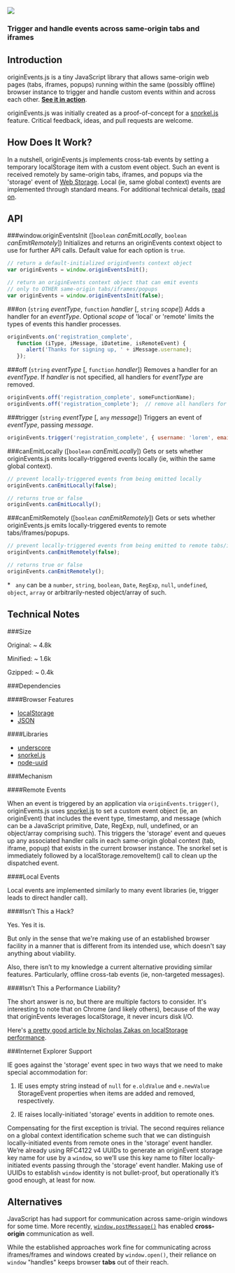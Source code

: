 ![](https://raw.github.com/hansifer/originEvents.js/gh-pages/images/logo_red.png)

### Trigger and handle events across same-origin tabs and iframes

Introduction
---

originEvents.js is a tiny JavaScript library that allows same-origin web pages (tabs, iframes, popups) running within the same (possibly offline) browser instance to trigger and handle custom events within and across each other. [**See it in action**](http://hansifer.github.io/originEvents.js/).

originEvents.js was initially created as a proof-of-concept for a [snorkel.js](http://hansifer.github.io/snorkel.js/) feature. Critical feedback, ideas, and pull requests are welcome.

How Does It Work?
---

In a nutshell, originEvents.js implements cross-tab events by setting a temporary localStorage item with a custom event object. Such an event is received remotely by same-origin tabs, iframes, and popups via the 'storage' event of [Web Storage](http://www.w3.org/TR/webstorage/). Local (ie, same global context) events are implemented through standard means. For additional technical details, [read on](#technical-notes).

API
---

###window.originEventsInit ([```boolean``` *canEmitLocally*, ```boolean``` *canEmitRemotely*])
Initializes and returns an originEvents context object to use for further API calls. Default value for each option is ```true```.
```js
// return a default-initialized originEvents context object
var originEvents = window.originEventsInit();   

// return an originEvents context object that can emit events 
// only to OTHER same-origin tabs/iframes/popups
var originEvents = window.originEventsInit(false);  
```
###on (```string``` *eventType*, ```function``` *handler* [, ```string``` *scope*])
Adds a handler for an *eventType*. Optional *scope* of 'local' or 'remote' limits the types of events this handler processes.
```js
originEvents.on('registration_complete',
   function (iType, iMessage, iDatetime, isRemoteEvent) { 
      alert('Thanks for signing up, ' + iMessage.username); 
   });
```
###off (```string``` *eventType* [, ```function``` *handler*])
Removes a handler for an *eventType*. If *handler* is not specified, all handlers for *eventType* are removed.
```js
originEvents.off('registration_complete', someFunctionName);
originEvents.off('registration_complete');  // remove all handlers for eventType
```
###trigger (```string``` *eventType* [, ```any``` *message*])
Triggers an event of *eventType*, passing *message*.
```js
originEvents.trigger('registration_complete', { username: 'lorem', email: 'lorem@ipsum.com' });
```
###canEmitLocally ([```boolean``` *canEmitLocally*])
Gets or sets whether originEvents.js emits locally-triggered events locally (ie, within the same global context).
```js
// prevent locally-triggered events from being emitted locally
originEvents.canEmitLocally(false);  

// returns true or false
originEvents.canEmitLocally();       
```
###canEmitRemotely ([```boolean``` *canEmitRemotely*])
Gets or sets whether originEvents.js emits locally-triggered events to remote tabs/iframes/popups.
```js
// prevent locally-triggered events from being emitted to remote tabs/iframes/popups
originEvents.canEmitRemotely(false);  

// returns true or false
originEvents.canEmitRemotely();       
```
<nowiki>*</nowiki>&nbsp;&nbsp;  ```any``` can be a ```number```, ```string```, ```boolean```, ```Date```, ```RegExp```, ```null```, ```undefined```, ```object```, ```array``` or arbitrarily-nested object/array of such.

Technical Notes
---

###Size

Original:  ~ 4.8k

Minified:  ~ 1.6k

Gzipped:   ~ 0.4k

###Dependencies

####Browser Features
-	[localStorage](http://caniuse.com/#search=localStorage)
-	[JSON](http://caniuse.com/#search=JSON)

####Libraries
-	[underscore](https://github.com/jashkenas/underscore)
-	[snorkel.js](https://github.com/hansifer/snorkel.js)
-	[node-uuid](https://github.com/broofa/node-uuid)

###Mechanism

####Remote Events

When an event is triggered by an application via ```originEvents.trigger()```, originEvents.js uses [snorkel.js](http://hansifer.github.io/snorkel.js/) to set a custom event object (ie, an originEvent) that includes the event type, timestamp, and message (which can be a JavaScript primitive, Date, RegExp, null, undefined, or an object/array comprising such). This triggers the 'storage' event and queues up any associated handler calls in each same-origin global context (tab, iframe, popup) that exists in the current browser instance. The snorkel set is immediately followed by a localStorage.removeItem() call to clean up the dispatched event.

####Local Events

Local events are implemented similarly to many event libraries (ie, trigger leads to direct handler call).

####Isn’t This a Hack?

Yes. Yes it is.

But only in the sense that we're making use of an established browser facility in a manner that is different from its intended use, which doesn't say anything about viability. 

Also, there isn’t to my knowledge a current alternative providing similar features. Particularly, offline cross-tab events (ie, non-targeted messages).

####Isn’t This a Performance Liability?

The short answer is *no*, but there are multiple factors to consider. It's interesting to note that on Chrome (and likely others), because of the way that originEvents leverages localStorage, it never incurs disk I/O.

Here's [a pretty good article by Nicholas Zakas on localStorage performance](http://calendar.perfplanet.com/2012/is-localstorage-performance-a-problem/).

###Internet Explorer Support

IE goes against the 'storage' event spec in two ways that we need to make special accommodation for:

1)	IE uses empty string instead of ```null``` for ```e.oldValue``` and ```e.newValue``` StorageEvent properties when items are added and removed, respectively.

2)	IE raises locally-initiated 'storage' events in addition to remote ones.

Compensating for the first exception is trivial. The second requires reliance on a global context identification scheme such that we can distinguish locally-initiated events from remote ones in the 'storage' event handler. We’re already using RFC4122 v4 UUIDs to generate an originEvent storage key name for use by a ```window```, so we’ll use this key name to filter locally-initiated events passing through the 'storage' event handler. Making use of UUIDs to establish ```window``` identity is not bullet-proof, but operationally it’s good enough, at least for now.

Alternatives
---

JavaScript has had support for communication across same-origin windows for some time. More recently, [```window.postMessage()```](https://developer.mozilla.org/en-US/docs/Web/API/Window.postMessage) has enabled **cross-origin** communication as well. 

While the established approaches work fine for communicating across iframes/frames and windows created by ```window.open()```, their reliance on ```window``` "handles" keeps browser **tabs** out of their reach.
